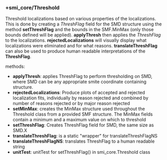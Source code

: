 ### +smi_core/Threshold

Threshold localizations based on various properties of the localizations.
This is done by creating a *ThreshFlag* field for the SMD structure using the
method **setThreshFlag** and the bounds in the SMF.MinMax (only those bounds
defined will be applied).  **applyThresh** then applies the *ThreshFlag* to the
localizations.  **rejectedLocalizations** will visually display what
localizations were eliminated and for what reasons.  **translateThreshFlag**
can also be used to produce human readable interpretations of the
**ThreshFlag**.

methods:
- **applyThresh**:
  applies ThreshFlag to perform thresholding on SMD,
  where SMD can be any appropriate smite coordinate containing structure.
- **rejectedLocalizations**:
  Produce plots of accepted and rejected localization fits,
  individually by reason rejected and combined by number of reasons rejected
  or by major reason rejected
- **setMinMax**:
  creates the MinMax structure used throughout the Threshold class
  from a provided SMF structure.  The MinMax fields contain a minimum and a
  maximum value on which to threshold
- **setThreshFlag**:
  Creates ThreshFlag field for SMD, the same size as SMD.X
- **translateThreshFlag**:
  is a static "wrapper" for translateThreshFlagNS
- **translateThreshFlagNS**:
  translates ThreshFlag to a human readable string
- **unitTest**:
  unitTest for setThreshFlag() in smi_core.Threshold class
